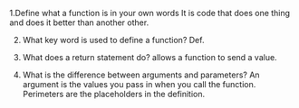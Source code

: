 1.Define what a function is in your own words
It is code that does one thing and does it better than another other.

2. What key word is used to define a function?
Def.

3. What does a return statement do?
allows a function to send a value.

4. What is the difference between arguments and parameters?
An argument is the  values you pass in when you call the function. Perimeters are the placeholders in the definition.

